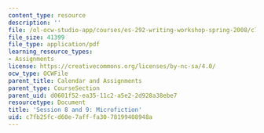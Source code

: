 ```yaml
---
content_type: resource
description: ''
file: /ol-ocw-studio-app/courses/es-292-writing-workshop-spring-2008/c7fb25fcd60e7afffa3078199408948a_MITES_292S08_ses8_9_asgn.pdf
file_size: 41399
file_type: application/pdf
learning_resource_types:
- Assignments
license: https://creativecommons.org/licenses/by-nc-sa/4.0/
ocw_type: OCWFile
parent_title: Calendar and Assignments
parent_type: CourseSection
parent_uid: d0601f52-ea35-11c2-a5e2-2d928a38ebe7
resourcetype: Document
title: 'Session 8 and 9: Microfiction'
uid: c7fb25fc-d60e-7aff-fa30-78199408948a
---
```

